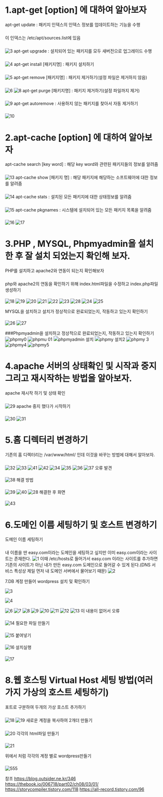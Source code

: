 1.apt-get [option] 에 대하여 알아보자
===
apt-get update : 패키지 인덱스의 인덱스 정보를 업데이트하는 기능을 수행
### 
이 인덱스는 /etc/apt/sources.list에 있음
###
![3](https://user-images.githubusercontent.com/49421109/57212234-0ebb5a80-701e-11e9-8f69-05d107d6973e.JPG)
apt-get upgrade : 설치되어 있는 패키지를 모두 새버전으로 업그레이드 수행
### 
![4](https://user-images.githubusercontent.com/49421109/57216101-d3bf2400-7029-11e9-8ad6-1536881c6f4d.JPG)
apt-get  install [패키지명] : 패키지 설치하기
### 
![5](https://user-images.githubusercontent.com/49421109/57216264-5811a700-702a-11e9-9f27-d173f3e59425.JPG)
apt-get  remove [패키지명] : 패키지 제거하기(설정 파일은 제거하지 않음)
### 
![6](https://user-images.githubusercontent.com/49421109/57223561-7636d180-7041-11e9-8d66-a9a20edd447a.JPG)
![8](https://user-images.githubusercontent.com/49421109/57223571-7cc54900-7041-11e9-9291-f0a9d3ffb6c4.JPG)
apt-get  purge [패키지명] : 패키지 제거하기(설정 파일까지 제거)
### 
![9](https://user-images.githubusercontent.com/49421109/57223598-8cdd2880-7041-11e9-897c-b01c2ce77160.JPG)
apt-get  autoremove : 사용하지 않는 패키지를 찾아서 자동 제거하기
### 
![10](https://user-images.githubusercontent.com/49421109/57223655-b9914000-7041-11e9-9cc9-6411dbbf4989.JPG)

2.apt-cache [option] 에 대하여 알아보자
===
apt-cache search [key word] : 해당 key word와 관련된 패키지들의 정보를 알려줌
### 
![13](https://user-images.githubusercontent.com/49421109/57223737-0d038e00-7042-11e9-9cc6-cb72f7b78bce.JPG)
apt-cache show [패키지 명] : 해당 패키지에 해당하는 소프트웨어에 대한 정보를 알려줌
### 
![14](https://user-images.githubusercontent.com/49421109/57223791-36bcb500-7042-11e9-865b-d406157a9283.JPG)
apt-cache stats  : 설치된 모든 패키지에 대한 상태정보를 알려줌
### 
![15](https://user-images.githubusercontent.com/49421109/57224056-193c1b00-7043-11e9-99e2-63b13c36fd07.JPG)
apt-cache pkgnames  : 시스템에 설치되어 있는 모든 패키지 목록을 알려줌
### 
![16](https://user-images.githubusercontent.com/49421109/57224195-9cf60780-7043-11e9-9b2d-b34df92bd276.JPG)
![17](https://user-images.githubusercontent.com/49421109/57224197-9d8e9e00-7043-11e9-9532-d8a160d0e581.JPG)

3.PHP , MYSQL, Phpmyadmin을 설치한 후 잘 설치 되었는지 확인해 보자.
===
PHP를 설치하고 apache2와 연동이 되는지 확인해보자
###

php와 apache2의 연동을 확인하기 위해 index.html파일을 수정하고 index.php파일 생성하기
####
![18](https://user-images.githubusercontent.com/49421109/57226500-2d374b00-704a-11e9-90b2-b17a2358872d.JPG)
![19](https://user-images.githubusercontent.com/49421109/57226502-2dcfe180-704a-11e9-9ec9-9be52cd546ea.JPG)
![20](https://user-images.githubusercontent.com/49421109/57226527-3c1dfd80-704a-11e9-9c74-eedeeeebaa18.JPG)
![21](https://user-images.githubusercontent.com/49421109/57226531-3f18ee00-704a-11e9-995f-2fd431670d59.JPG)
![22](https://user-images.githubusercontent.com/49421109/57226537-404a1b00-704a-11e9-819b-303b97f6f9c1.JPG)
![23](https://user-images.githubusercontent.com/49421109/57226565-4c35dd00-704a-11e9-8950-6187ea93c605.JPG)
![28](https://user-images.githubusercontent.com/49421109/57226752-a20a8500-704a-11e9-974a-669c20c04580.JPG)
![24](https://user-images.githubusercontent.com/49421109/57226570-4f30cd80-704a-11e9-901f-dbc3f7504c26.JPG)
![25](https://user-images.githubusercontent.com/49421109/57226574-51932780-704a-11e9-83bd-d83e7291f926.JPG)

MYSQL을 설치하고  설치가 정상적으로 완료되었는지, 작동하고 있는지 확인하기
####
![26](https://user-images.githubusercontent.com/49421109/57226668-7a1b2180-704a-11e9-88dc-0a6beeaa474d.JPG)
![27](https://user-images.githubusercontent.com/49421109/57226675-7be4e500-704a-11e9-8b79-665b5a241d61.JPG)

###Phpmyadmin을 설치하고 정상적으로 완료되었는지, 작동하고 있는지 확인하기
![phpmy0](https://user-images.githubusercontent.com/49421109/57226911-062d4900-704b-11e9-8bc2-b44d886a3944.JPG)
![phpmu 01](https://user-images.githubusercontent.com/49421109/57226912-06c5df80-704b-11e9-8345-bb281793d2d1.JPG)
![phpmyadmin 설치](https://user-images.githubusercontent.com/49421109/57226914-07f70c80-704b-11e9-816f-85af4986458c.JPG)
![phpmy 설치2](https://user-images.githubusercontent.com/49421109/57226917-09283980-704b-11e9-8c91-615f15a2c981.JPG)
![phpmy 3](https://user-images.githubusercontent.com/49421109/57226924-0d545700-704b-11e9-8662-b3a83b7ca36d.JPG)
![phpmy4](https://user-images.githubusercontent.com/49421109/57226927-0fb6b100-704b-11e9-84b7-e013a8b39252.JPG)
![phpmy5](https://user-images.githubusercontent.com/49421109/57226931-12b1a180-704b-11e9-9649-6b0bb3a3e7e8.JPG)

4.apache 서버의 상태확인 및 시작과 중지 그리고 재시작하는 방법을 알아보자.
===
apache 재시작 하기 및 상태 확인
###
![29](https://user-images.githubusercontent.com/49421109/57227003-4b517b00-704b-11e9-8b37-ff95b9e5a230.JPG)
apache 중지 했다가 시작하기
###
![30](https://user-images.githubusercontent.com/49421109/57227020-573d3d00-704b-11e9-8a50-ccc7d03efb2e.JPG)
![31](https://user-images.githubusercontent.com/49421109/57227026-5b695a80-704b-11e9-9264-8d3b24ca9f01.JPG)

5.홈 디렉터리 변경하기
===
기존의 홈 디렉터리는 /var/www/html/ 인데 이것을 바꾸는 방법에 대해서 알아보자.
###
![32](https://user-images.githubusercontent.com/49421109/57227131-9b304200-704b-11e9-8b23-d0c7488dace0.JPG)
![33](https://user-images.githubusercontent.com/49421109/57227212-c7e45980-704b-11e9-8e10-5292c4120854.JPG)
![41](https://user-images.githubusercontent.com/49421109/57227292-fcf0ac00-704b-11e9-953a-60c607a10109.JPG)
![42](https://user-images.githubusercontent.com/49421109/57227300-02e68d00-704c-11e9-846e-ebbdf75d9e19.JPG)
![34](https://user-images.githubusercontent.com/49421109/57227219-cadf4a00-704b-11e9-8dbb-f9e2cf98d1c3.JPG)
![35](https://user-images.githubusercontent.com/49421109/57227233-d0d52b00-704b-11e9-8cd6-588526bae6bc.JPG)
![36](https://user-images.githubusercontent.com/49421109/57227238-d599df00-704b-11e9-83ea-1c42e8786009.JPG)
![37](https://user-images.githubusercontent.com/49421109/57227244-db8fc000-704b-11e9-99c0-c8461aff2489.JPG)
오류 발견
####
![38](https://user-images.githubusercontent.com/49421109/57227256-e5192800-704b-11e9-9c6e-b6c5a8c98729.JPG)
해결 방법
####
![39](https://user-images.githubusercontent.com/49421109/57227261-e9454580-704b-11e9-9a83-94c4b69cc977.JPG)
![40](https://user-images.githubusercontent.com/49421109/57227268-efd3bd00-704b-11e9-8959-dfe05aee1a18.JPG)
![28](https://user-images.githubusercontent.com/49421109/57227338-1b56a780-704c-11e9-8639-c18414833726.JPG)
해결한 후 화면
####
![43](https://user-images.githubusercontent.com/49421109/57227321-0da12200-704c-11e9-865a-cc00b31bfb61.JPG)

6.도메인 이름 세팅하기 및 호스트 변경하기
===
도메인 이름 세팅하기
###
내 이름을 딴 easy.com이라는 도메인을 세팅하고 싶지만 이미 easy.com이라는 사이트는 존재한다.
![1](https://user-images.githubusercontent.com/49421109/57227524-9455ff00-704c-11e9-8dd7-f2014adcdfec.JPG)
이때 /etc/hosts로 들어가서 easy.com 이라는 사이트를 추가하면 기존의 사이트가 아닌 내가 만든 easy.com 도메인으로 들어갈 수 있게 된다.(DNS 서비스 특성상 제일 먼저 내 도메인 서버에서 물어보기 때문)
![2](https://user-images.githubusercontent.com/49421109/57230691-e6e6e980-7053-11e9-8f65-4f0f019a4fee.JPG)



7.DB 계정 만들어 wordpress 설치 및 확인하기

![3](https://user-images.githubusercontent.com/49421109/57230694-eb130700-7053-11e9-91fa-dc65d58a18c4.JPG)

![4](https://user-images.githubusercontent.com/49421109/57230711-f1a17e80-7053-11e9-88f8-9a71e7c78b4e.JPG)

![6](https://user-images.githubusercontent.com/49421109/57230749-03832180-7054-11e9-8d28-156c83377594.JPG)
![7](https://user-images.githubusercontent.com/49421109/57230757-067e1200-7054-11e9-80c5-f453ca075f81.JPG)
![8](https://user-images.githubusercontent.com/49421109/57230760-0847d580-7054-11e9-81da-ae6583b92c78.jpg)
![9](https://user-images.githubusercontent.com/49421109/57230764-0bdb5c80-7054-11e9-8e86-6ac3da986d50.JPG)
![10](https://user-images.githubusercontent.com/49421109/57231500-95d7f500-7055-11e9-958d-1056499d2bf0.JPG)
![11](https://user-images.githubusercontent.com/49421109/57231853-62e23100-7056-11e9-99ac-fd0019562692.JPG)
![12](https://user-images.githubusercontent.com/49421109/57231866-6b3a6c00-7056-11e9-9ef0-23c3ece3050b.JPG)
![13](https://user-images.githubusercontent.com/49421109/57231875-6e355c80-7056-11e9-9a43-af629e0616cd.JPG)
이 내용이 없어서 오류
####
![14](https://user-images.githubusercontent.com/49421109/57231876-6f668980-7056-11e9-9fc6-2379a9596e17.JPG)
필요한 파일 만들기
####
![15](https://user-images.githubusercontent.com/49421109/57231878-7097b680-7056-11e9-9439-da9395f4982e.JPG)
붙여넣기
####
![16](https://user-images.githubusercontent.com/49421109/57231884-72fa1080-7056-11e9-9add-cec509ad3a32.JPG)
설치실행
####
![17](https://user-images.githubusercontent.com/49421109/57231894-768d9780-7056-11e9-9285-3174bac1ac1b.JPG)



8.웹 호스팅 Virtual Host 세팅 방법(여러가지 가상의 호스트 세팅하기)
===
포트로 구분하여 두개의 가상 호스트 추가하기
###
![18](https://user-images.githubusercontent.com/49421109/57233292-51e6ef00-7059-11e9-92b3-f31591728c3b.JPG)
![19](https://user-images.githubusercontent.com/49421109/57233293-53181c00-7059-11e9-9857-7fd02a252792.JPG)
새로운 계정을 복사하여 2개더 만들기
###
![20](https://user-images.githubusercontent.com/49421109/57233333-675c1900-7059-11e9-9550-3201274bd753.JPG)
각각의 html파일 만들기
###
![21](https://user-images.githubusercontent.com/49421109/57233353-6dea9080-7059-11e9-833a-e9a4b94683dc.JPG)

위에서 처럼 각각의 계정 별로 wordpress만들기
###
![555](https://user-images.githubusercontent.com/49421109/57233409-89ee3200-7059-11e9-8843-034a1b7a3113.png)




참조
https://blog.outsider.ne.kr/346
https://thebook.io/006718/part02/ch08/03/01/
https://storycompiler.tistory.com/118
https://all-record.tistory.com/96
